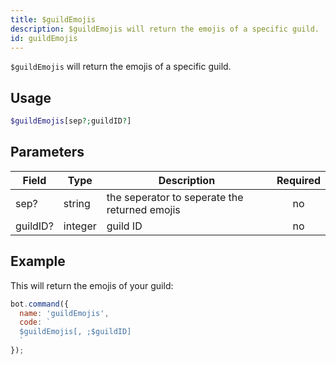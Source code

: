 ```yaml
---
title: $guildEmojis 
description: $guildEmojis will return the emojis of a specific guild.
id: guildEmojis
---
```


`$guildEmojis` will return the emojis of a specific guild.

## Usage

```php
$guildEmojis[sep?;guildID?]
```

## Parameters 


| Field    | Type    | Description                                   | Required |
| -------- | ------- | --------------------------------------------- |:--------:|
| sep?     | string  | the seperator to seperate the returned emojis |    no    |
| guildID? | integer | guild ID                                      |    no    |


## Example

This will return the emojis of your guild:

```javascript
bot.command({
  name: 'guildEmojis',
  code: `
  $guildEmojis[, ;$guildID]
  `
});
```
